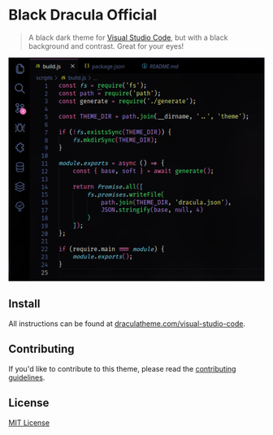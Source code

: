 # Black Dracula Official

> A black dark theme for [Visual Studio Code](http://code.visualstudio.com), but with a black background and contrast. Great for your eyes!

![Screenshot](https://raw.githubusercontent.com/d3cryptofc/black-dracula-vscode/master/screenshot.png)

## Install

All instructions can be found at [draculatheme.com/visual-studio-code](https://draculatheme.com/visual-studio-code).

## Contributing

If you'd like to contribute to this theme, please read the [contributing guidelines](./.github/CONTRIBUTING.md).

## License

[MIT License](./LICENSE)
